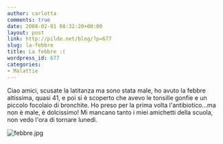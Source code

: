 ```yaml
---
author: carlotta
comments: true
date: 2008-02-01 08:32:20+00:00
layout: post
link: http://pilde.net/blog/?p=677
slug: la-febbre
title: La febbre :(
wordpress_id: 677
categories:
- Malattie
---
```


Ciao amici, scusate la latitanza ma sono stata male, ho avuto la febbre altissima, quasi 41, e poi si è scoperto che avevo le tonsille gonfie e un piccolo focolaio di bronchite. Ho preso per la prima volta l'antibiotico...ma non è male, è dolcissimo!
Mi mancano tanto i miei amichetti della scuola, non vedo l'ora di tornare lunedì.

![febbre.jpg]({{baseurl}}/uploads/2008/02/febbre.jpg)




